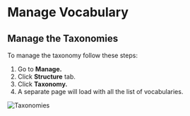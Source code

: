 # Manage Vocabulary

## Manage the Taxonomies

To manage the taxonomy follow these steps:&#x20;

1. Go to **Manage.**
2. Click **Structure** tab.
3. Click **Taxonomy.**
4. A separate page will load with all the list of vocabularies.

![Taxonomies](<../../../.gitbook/assets/Taxonomy \_ varbase9003d1.png>)

